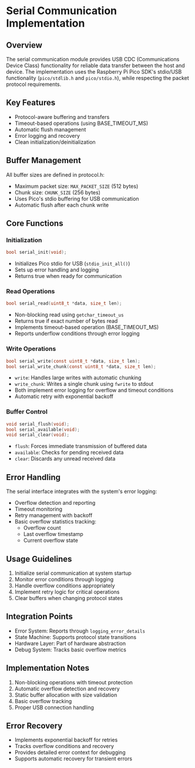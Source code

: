 # Serial Communication Implementation

## Overview

The serial communication module provides USB CDC (Communications Device Class) functionality for reliable data transfer between the host and device. The implementation uses the Raspberry Pi Pico SDK's stdio/USB functionality (`pico/stdlib.h` and `pico/stdio.h`), while respecting the packet protocol requirements.

## Key Features

- Protocol-aware buffering and transfers
- Timeout-based operations (using BASE_TIMEOUT_MS)
- Automatic flush management
- Error logging and recovery
- Clean initialization/deinitialization

## Buffer Management

All buffer sizes are defined in protocol.h:
- Maximum packet size: `MAX_PACKET_SIZE` (512 bytes)
- Chunk size: `CHUNK_SIZE` (256 bytes)
- Uses Pico's stdio buffering for USB communication
- Automatic flush after each chunk write

## Core Functions

### Initialization

```c
bool serial_init(void);
```
- Initializes Pico stdio for USB (`stdio_init_all()`)
- Sets up error handling and logging
- Returns true when ready for communication

### Read Operations

```c
bool serial_read(uint8_t *data, size_t len);
```
- Non-blocking read using `getchar_timeout_us`
- Returns true if exact number of bytes read
- Implements timeout-based operation (BASE_TIMEOUT_MS)
- Reports underflow conditions through error logging

### Write Operations

```c
bool serial_write(const uint8_t *data, size_t len);
bool serial_write_chunk(const uint8_t *data, size_t len);
```
- `write`: Handles large writes with automatic chunking
- `write_chunk`: Writes a single chunk using `fwrite` to stdout
- Both implement error logging for overflow and timeout conditions
- Automatic retry with exponential backoff

### Buffer Control

```c
void serial_flush(void);
bool serial_available(void);
void serial_clear(void);
```
- `flush`: Forces immediate transmission of buffered data
- `available`: Checks for pending received data
- `clear`: Discards any unread received data

## Error Handling

The serial interface integrates with the system's error logging:
- Overflow detection and reporting
- Timeout monitoring
- Retry management with backoff
- Basic overflow statistics tracking:
  - Overflow count
  - Last overflow timestamp
  - Current overflow state

## Usage Guidelines

1. Initialize serial communication at system startup
2. Monitor error conditions through logging
3. Handle overflow conditions appropriately
4. Implement retry logic for critical operations
5. Clear buffers when changing protocol states

## Integration Points

- Error System: Reports through `logging_error_details`
- State Machine: Supports protocol state transitions
- Hardware Layer: Part of hardware abstraction
- Debug System: Tracks basic overflow metrics

## Implementation Notes

1. Non-blocking operations with timeout protection
2. Automatic overflow detection and recovery
3. Static buffer allocation with size validation
4. Basic overflow tracking
5. Proper USB connection handling

## Error Recovery

- Implements exponential backoff for retries
- Tracks overflow conditions and recovery
- Provides detailed error context for debugging
- Supports automatic recovery for transient errors
